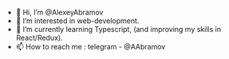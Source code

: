- 👋 Hi, I’m @AlexeyAbramov
- 👀 I’m interested in web-development.
- 🌱 I’m currently learning Typescript, (and improving my skills in React/Redux).
- 📫 How to reach me : telegram - @AAbramov

<!---
AlexeyAbramov/AlexeyAbramov is a ✨ special ✨ repository because its `README.md` (this file) appears on your GitHub profile.
You can click the Preview link to take a look at your changes.
--->
